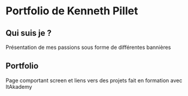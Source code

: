 # Portfolio de Kenneth Pillet
## Qui suis je ? 
Présentation de mes passions sous forme de différentes bannières
## Portfolio
Page comportant screen et liens vers des projets fait en formation avec ItAkademy
